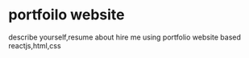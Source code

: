 # portfoilo website
 describe yourself,resume about hire me using portfolio website based reactjs,html,css 
